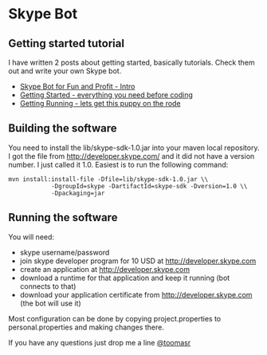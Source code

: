 Skype Bot
=============
Getting started tutorial
-----------------------

I have written 2 posts about getting started, basically tutorials. Check them out
and write your own Skype bot.

 * [Skype Bot for Fun and Profit - Intro](http://dow.ngra.de/2012/01/06/skype-bot-for-fun-and-profit/)
 * [Getting Started - everything you need before coding](http://dow.ngra.de/2012/01/06/skype-bot-for-fun-and-profit-part-i-getting-started/)
 * [Getting Running - lets get this puppy on the rode](http://dow.ngra.de/2012/01/06/skype-bot-for-fun-and-profit-part-ii-getting-it-running/)

Building the software
---------------------

You need to install the lib/skype-sdk-1.0.jar into your maven local repository.
I got the file from http://developer.skype.com/ and it did not have a version
number. I just called it 1.0. Easiest is to run the following command:

    mvn install:install-file -Dfile=lib/skype-sdk-1.0.jar \\
                -DgroupId=skype -DartifactId=skype-sdk -Dversion=1.0 \\
                -Dpackaging=jar

Running the software
--------------------

You will need:

 * skype username/password
 * join skype developer program for 10 USD at http://developer.skype.com
 * create an application at http://developer.skype.com 
 * download a runtime for that application and keep it running (bot connects to that)
 * download your application certificate from http://developer.skype.com (the bot will use it)

Most configuration can be done by copying project.properties to personal.properties
and making changes there.

If you have any questions just drop me a line [@toomasr](http://twitter.com/#!/toomasr)
